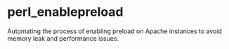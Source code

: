 # perl_enablepreload
Automating the process of enabling preload on Apache instances to avoid memory leak and performance issues.
